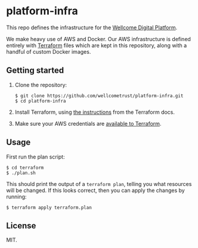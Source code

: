 # platform-infra

This repo defines the infrastructure for the [Wellcome Digital Platform][api].

We make heavy use of AWS and Docker.
Our AWS infrastructure is defined entirely with [Terraform][terraform] files which are kept in this repository, along with a handful of custom Docker images.

[api]: https://github.com/wellcometrust/platform-api
[terraform]: https://www.terraform.io

## Getting started

1.  Clone the repository:

    ```console
    $ git clone https://github.com/wellcometrust/platform-infra.git
    $ cd platform-infra
    ```

2.  Install Terraform, using [the instructions][terra_install] from the Terraform docs.

3.  Make sure your AWS credentials are [available to Terraform][aws_auth].

[terra_install]: https://www.terraform.io/intro/getting-started/install.html
[aws_auth]: https://www.terraform.io/docs/providers/aws/index.html#authentication

## Usage

First run the plan script:

```console
$ cd terraform
$ ./plan.sh
```

This should print the output of a `terraform plan`, telling you what resources will be changed.
If this looks correct, then you can apply the changes by running:

```console
$ terraform apply terraform.plan
```

## License

MIT.
